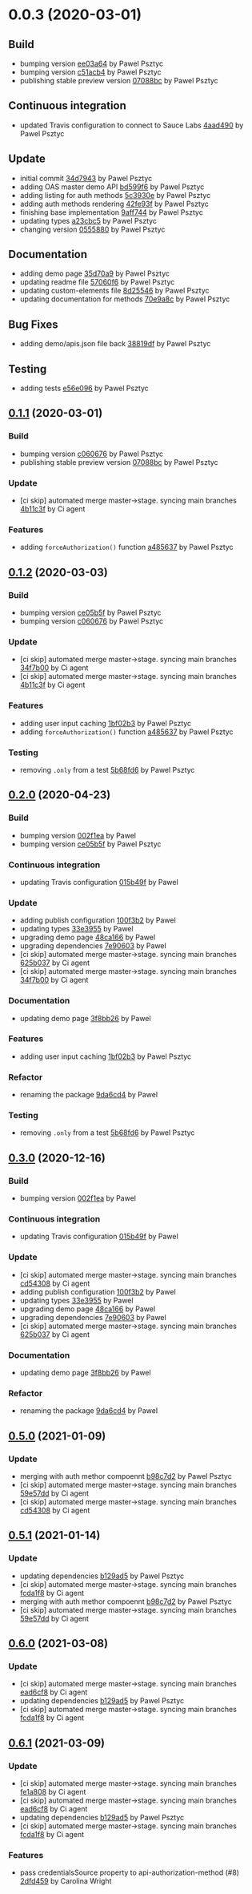 <a name="0.0.3"></a>
# 0.0.3 (2020-03-01)

## Build

* bumping version [ee03a64](https://github.com/advanced-rest-client/api-authorization/commit/ee03a64d9c55dc90c90cfb0ec5c41f4c0cfd56f2) by Pawel Psztyc
* bumping version [c51acb4](https://github.com/advanced-rest-client/api-authorization/commit/c51acb463175538f81d077296d5216508a4f73f9) by Pawel Psztyc
* publishing stable preview version [07088bc](https://github.com/advanced-rest-client/api-authorization/commit/07088bc73b77912efb5ad1aafd23803797b90381) by Pawel Psztyc


## Continuous integration

* updated Travis configuration to connect to Sauce Labs [4aad490](https://github.com/advanced-rest-client/api-authorization/commit/4aad490ec798e5aa16100103348e2c5e69990aa7) by Pawel Psztyc


## Update

* initial commit [34d7943](https://github.com/advanced-rest-client/api-authorization/commit/34d794376e97724ea9f74f71cdef8d6c6e77eaff) by Pawel Psztyc
* adding OAS master demo API [bd599f6](https://github.com/advanced-rest-client/api-authorization/commit/bd599f6f4eedb375191d7326788a47b63d7d257c) by Pawel Psztyc
* adding listing for auth methods [5c3930e](https://github.com/advanced-rest-client/api-authorization/commit/5c3930ec7de3642a35e37b65cb60fec4585d1aed) by Pawel Psztyc
* adding auth methods rendering [42fe93f](https://github.com/advanced-rest-client/api-authorization/commit/42fe93f96316ff54588777fb1a2b28cea8b48086) by Pawel Psztyc
* finishing base implementation [9aff744](https://github.com/advanced-rest-client/api-authorization/commit/9aff744485ec5d297f848cf0cc2c38f32b4aadd1) by Pawel Psztyc
* updating types [a23cbc5](https://github.com/advanced-rest-client/api-authorization/commit/a23cbc5557d83e457274853cf535a68ec6a2f0ae) by Pawel Psztyc
* changing version [0555880](https://github.com/advanced-rest-client/api-authorization/commit/05558807f9a3761cb868e5991b1c6f8987c31ea8) by Pawel Psztyc


## Documentation

* adding demo page [35d70a9](https://github.com/advanced-rest-client/api-authorization/commit/35d70a9c25b42a04a8fbb9a50a32fdc4858f6c3e) by Pawel Psztyc
* updating readme file [57060f6](https://github.com/advanced-rest-client/api-authorization/commit/57060f61844301efafea587486f44651022ad92b) by Pawel Psztyc
* updating custom-elements file [8d25546](https://github.com/advanced-rest-client/api-authorization/commit/8d255463ec24894b9ebcb6bc55aafd90e9519d4f) by Pawel Psztyc
* updating documentation for methods [70e9a8c](https://github.com/advanced-rest-client/api-authorization/commit/70e9a8c001ed42584099842cb683ac6537f6a1e6) by Pawel Psztyc


## Bug Fixes

* adding demo/apis.json file back [38819df](https://github.com/advanced-rest-client/api-authorization/commit/38819dfad40fe7f0dbfdaead3edb29e17b766124) by Pawel Psztyc


## Testing

* adding tests [e56e096](https://github.com/advanced-rest-client/api-authorization/commit/e56e0964249fe8c8922e876c7fdee6a091b81a0e) by Pawel Psztyc


<a name="0.1.1"></a>
## [0.1.1](https://github.com/advanced-rest-client/api-authorization/compare/0.0.3...0.1.1) (2020-03-01)

### Build

* bumping version [c060676](https://github.com/advanced-rest-client/api-authorization/commit/c0606768388d7d7ceda1b3ee472bf3effe50230b) by Pawel Psztyc
* publishing stable preview version [07088bc](https://github.com/advanced-rest-client/api-authorization/commit/07088bc73b77912efb5ad1aafd23803797b90381) by Pawel Psztyc


### Update

* [ci skip] automated merge master->stage. syncing main branches [4b11c3f](https://github.com/advanced-rest-client/api-authorization/commit/4b11c3fc118be95c18b771d8a153cee2c8545aa8) by Ci agent


### Features

* adding `forceAuthorization()` function [a485637](https://github.com/advanced-rest-client/api-authorization/commit/a4856371280e920e028528f963208d870ace8a61) by Pawel Psztyc


<a name="0.1.2"></a>
## [0.1.2](https://github.com/advanced-rest-client/api-authorization/compare/0.1.0...0.1.2) (2020-03-03)

### Build

* bumping version [ce05b5f](https://github.com/advanced-rest-client/api-authorization/commit/ce05b5f4da5881cf398d2213dfa7ed2faf094256) by Pawel Psztyc
* bumping version [c060676](https://github.com/advanced-rest-client/api-authorization/commit/c0606768388d7d7ceda1b3ee472bf3effe50230b) by Pawel Psztyc


### Update

* [ci skip] automated merge master->stage. syncing main branches [34f7b00](https://github.com/advanced-rest-client/api-authorization/commit/34f7b0077e0dc57620ca645005b80eb9dac706bf) by Ci agent
* [ci skip] automated merge master->stage. syncing main branches [4b11c3f](https://github.com/advanced-rest-client/api-authorization/commit/4b11c3fc118be95c18b771d8a153cee2c8545aa8) by Ci agent


### Features

* adding user input caching [1bf02b3](https://github.com/advanced-rest-client/api-authorization/commit/1bf02b373932bd0f7e834a1783c098cef0f47b63) by Pawel Psztyc
* adding `forceAuthorization()` function [a485637](https://github.com/advanced-rest-client/api-authorization/commit/a4856371280e920e028528f963208d870ace8a61) by Pawel Psztyc


### Testing

* removing `.only` from a test [5b68fd6](https://github.com/advanced-rest-client/api-authorization/commit/5b68fd6a8b7c945591caeefe6e5478b7951f6f46) by Pawel Psztyc


<a name="0.2.0"></a>
## [0.2.0](https://github.com/advanced-rest-client/api-authorization/compare/0.1.1...0.2.0) (2020-04-23)

### Build

* bumping version [002f1ea](https://github.com/advanced-rest-client/api-authorization/commit/002f1ea9c5e8f143f0dd347a3ea8db5afd6369fe) by Pawel
* bumping version [ce05b5f](https://github.com/advanced-rest-client/api-authorization/commit/ce05b5f4da5881cf398d2213dfa7ed2faf094256) by Pawel Psztyc


### Continuous integration

* updating Travis configuration [015b49f](https://github.com/advanced-rest-client/api-authorization/commit/015b49f4cdafc98f677877fd95fe9f1428139358) by Pawel


### Update

* adding publish configuration [100f3b2](https://github.com/advanced-rest-client/api-authorization/commit/100f3b20c1ed57cb29ee29736a18222d348299db) by Pawel
* updating types [33e3955](https://github.com/advanced-rest-client/api-authorization/commit/33e3955362c578ac6648d1b094fa1a77bd102219) by Pawel
* upgrading demo page [48ca166](https://github.com/advanced-rest-client/api-authorization/commit/48ca1665659085dce81f9536684de89f9b9e8afc) by Pawel
* upgrading dependencies [7e90603](https://github.com/advanced-rest-client/api-authorization/commit/7e906031dacce65d8b53d087e3027c8dc7cc4496) by Pawel
* [ci skip] automated merge master->stage. syncing main branches [625b037](https://github.com/advanced-rest-client/api-authorization/commit/625b0372453609293ba42263986763ea8ebd861f) by Ci agent
* [ci skip] automated merge master->stage. syncing main branches [34f7b00](https://github.com/advanced-rest-client/api-authorization/commit/34f7b0077e0dc57620ca645005b80eb9dac706bf) by Ci agent


### Documentation

* updating demo page [3f8bb26](https://github.com/advanced-rest-client/api-authorization/commit/3f8bb265edb26cafe453a08eac5372df3c22ac7e) by Pawel


### Features

* adding user input caching [1bf02b3](https://github.com/advanced-rest-client/api-authorization/commit/1bf02b373932bd0f7e834a1783c098cef0f47b63) by Pawel Psztyc


### Refactor

* renaming the package [9da6cd4](https://github.com/advanced-rest-client/api-authorization/commit/9da6cd4799a963e0031967f57ae84493dcc219a4) by Pawel


### Testing

* removing `.only` from a test [5b68fd6](https://github.com/advanced-rest-client/api-authorization/commit/5b68fd6a8b7c945591caeefe6e5478b7951f6f46) by Pawel Psztyc


<a name="0.3.0"></a>
## [0.3.0](https://github.com/advanced-rest-client/api-authorization/compare/0.1.2...0.3.0) (2020-12-16)

### Build

* bumping version [002f1ea](https://github.com/advanced-rest-client/api-authorization/commit/002f1ea9c5e8f143f0dd347a3ea8db5afd6369fe) by Pawel


### Continuous integration

* updating Travis configuration [015b49f](https://github.com/advanced-rest-client/api-authorization/commit/015b49f4cdafc98f677877fd95fe9f1428139358) by Pawel


### Update

* [ci skip] automated merge master->stage. syncing main branches [cd54308](https://github.com/advanced-rest-client/api-authorization/commit/cd543081633f818ceb5115208b966f7010e30915) by Ci agent
* adding publish configuration [100f3b2](https://github.com/advanced-rest-client/api-authorization/commit/100f3b20c1ed57cb29ee29736a18222d348299db) by Pawel
* updating types [33e3955](https://github.com/advanced-rest-client/api-authorization/commit/33e3955362c578ac6648d1b094fa1a77bd102219) by Pawel
* upgrading demo page [48ca166](https://github.com/advanced-rest-client/api-authorization/commit/48ca1665659085dce81f9536684de89f9b9e8afc) by Pawel
* upgrading dependencies [7e90603](https://github.com/advanced-rest-client/api-authorization/commit/7e906031dacce65d8b53d087e3027c8dc7cc4496) by Pawel
* [ci skip] automated merge master->stage. syncing main branches [625b037](https://github.com/advanced-rest-client/api-authorization/commit/625b0372453609293ba42263986763ea8ebd861f) by Ci agent


### Documentation

* updating demo page [3f8bb26](https://github.com/advanced-rest-client/api-authorization/commit/3f8bb265edb26cafe453a08eac5372df3c22ac7e) by Pawel


### Refactor

* renaming the package [9da6cd4](https://github.com/advanced-rest-client/api-authorization/commit/9da6cd4799a963e0031967f57ae84493dcc219a4) by Pawel


<a name="0.5.0"></a>
## [0.5.0](https://github.com/advanced-rest-client/api-authorization/compare/0.2.0...0.5.0) (2021-01-09)

### Update

* merging with auth methor compoennt [b98c7d2](https://github.com/advanced-rest-client/api-authorization/commit/b98c7d2c215ca0e5074167f5d2013962a6b92d55) by Pawel Psztyc
* [ci skip] automated merge master->stage. syncing main branches [59e57dd](https://github.com/advanced-rest-client/api-authorization/commit/59e57dd11f07a2c4710bcc7e7d01014393f1981b) by Ci agent
* [ci skip] automated merge master->stage. syncing main branches [cd54308](https://github.com/advanced-rest-client/api-authorization/commit/cd543081633f818ceb5115208b966f7010e30915) by Ci agent


<a name="0.5.1"></a>
## [0.5.1](https://github.com/advanced-rest-client/api-authorization/compare/0.3.0...0.5.1) (2021-01-14)

### Update

* updating dependencies [b129ad5](https://github.com/advanced-rest-client/api-authorization/commit/b129ad5e2587514ed329becd28148632fef06485) by Pawel Psztyc
* [ci skip] automated merge master->stage. syncing main branches [fcda1f8](https://github.com/advanced-rest-client/api-authorization/commit/fcda1f80836023edcb7ef4d3c42111ea546f7ba8) by Ci agent
* merging with auth methor compoennt [b98c7d2](https://github.com/advanced-rest-client/api-authorization/commit/b98c7d2c215ca0e5074167f5d2013962a6b92d55) by Pawel Psztyc
* [ci skip] automated merge master->stage. syncing main branches [59e57dd](https://github.com/advanced-rest-client/api-authorization/commit/59e57dd11f07a2c4710bcc7e7d01014393f1981b) by Ci agent


<a name="0.6.0"></a>
## [0.6.0](https://github.com/advanced-rest-client/api-authorization/compare/0.5.0...0.6.0) (2021-03-08)

### Update

* [ci skip] automated merge master->stage. syncing main branches [ead6cf8](https://github.com/advanced-rest-client/api-authorization/commit/ead6cf8ab50e77b7ef40248b598969ac48398360) by Ci agent
* updating dependencies [b129ad5](https://github.com/advanced-rest-client/api-authorization/commit/b129ad5e2587514ed329becd28148632fef06485) by Pawel Psztyc
* [ci skip] automated merge master->stage. syncing main branches [fcda1f8](https://github.com/advanced-rest-client/api-authorization/commit/fcda1f80836023edcb7ef4d3c42111ea546f7ba8) by Ci agent


<a name="0.6.1"></a>
## [0.6.1](https://github.com/advanced-rest-client/api-authorization/compare/0.5.0...0.6.1) (2021-03-09)

### Update

* [ci skip] automated merge master->stage. syncing main branches [fe1a808](https://github.com/advanced-rest-client/api-authorization/commit/fe1a8084af7d9a2471289b6a06d547f8fdcb2500) by Ci agent
* [ci skip] automated merge master->stage. syncing main branches [ead6cf8](https://github.com/advanced-rest-client/api-authorization/commit/ead6cf8ab50e77b7ef40248b598969ac48398360) by Ci agent
* updating dependencies [b129ad5](https://github.com/advanced-rest-client/api-authorization/commit/b129ad5e2587514ed329becd28148632fef06485) by Pawel Psztyc
* [ci skip] automated merge master->stage. syncing main branches [fcda1f8](https://github.com/advanced-rest-client/api-authorization/commit/fcda1f80836023edcb7ef4d3c42111ea546f7ba8) by Ci agent


### Features

* pass credentialsSource property to api-authorization-method (#8) [2dfd459](https://github.com/advanced-rest-client/api-authorization/commit/2dfd4591bcc1aa080b706c58717ab643fa737b19) by Carolina Wright


